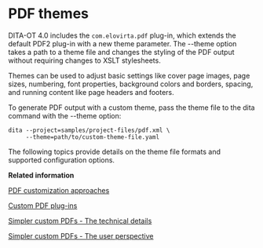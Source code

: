 # PDF themes

DITA-OT 4.0 includes the `com.elovirta.pdf` plug-in, which extends the default PDF2 plug-in with a new theme parameter. The --theme option takes a path to a theme file and changes the styling of the PDF output without requiring changes to XSLT stylesheets.

Themes can be used to adjust basic settings like cover page images, page sizes, numbering, font properties, background colors and borders, spacing, and running content like page headers and footers.

To generate PDF output with a custom theme, pass the theme file to the dita command with the --theme option:

```syntax-bash
dita --project=samples/project-files/pdf.xml \
     --theme=path/to/custom-theme-file.yaml
```

The following topics provide details on the theme file formats and supported configuration options.

**Related information**  


[PDF customization approaches](../topics/pdf-customization-approaches.md)

[Custom PDF plug-ins](../topics/pdf-customization-plugins.md)

[Simpler custom PDFs - The technical details](https://www.oxygenxml.com/events/2022/dita-ot_day.html#Simpler_custom_PDFs_The_technical_details)

[Simpler custom PDFs - The user perspective](https://www.oxygenxml.com/events/2022/dita-ot_day.html#Simpler_custom_PDFs_The_user_perspective)

